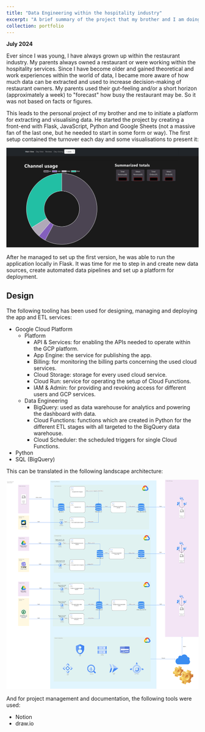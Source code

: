 ```yaml
---
title: "Data Engineering within the hospitality industry"
excerpt: "A brief summary of the project that my brother and I am doing to perform analytics in the hospitality industry.<br/><img src='/images/example-dashboard.png'>"
collection: portfolio
---
```

**July 2024**

Ever since I was young, I have always grown up within the restaurant industry. My parents always owned a restaurant or were working within the hospitality services. Since I have become older and gained theoretical and work experiences within the world of data, I became more aware of how much data can be extracted and used to increase decision-making of restaurant owners. My parents used their gut-feeling and/or a short horizon (approximately a week) to "forecast" how busy the restaurant may be. So it was not based on facts or figures. 

This leads to the personal project of my brother and me to initiate a platform for extracting and visualising data. He started the project by creating a front-end with Flask, JavaScript, Python and Google Sheets (not a massive fan of the last one, but he needed to start in some form or way). The first setup contained the turnover each day and some visualisations to present it: 

<img src='/images/example-dashboard.png' style="max-width: 100%; height: auto;">

After he managed to set up the first version, he was able to run the application locally in Flask. It was time for me to step in and create new data sources, create automated data pipelines and set up a platform for deployment. 

Design
------
The following tooling has been used for designing, managing and deploying the app and ETL services: 

* Google Cloud Platform
  * Platform
    * API & Services: for enabling the APIs needed to operate within the GCP platform.
    * App Engine: the service for publishing the app.
    * Billing: for monitoring the billing parts concerning the used cloud services.
    * Cloud Storage: storage for every used cloud service.
    * Cloud Run: service for operating the setup of Cloud Functions.
    * IAM & Admin: for providing and revoking access for different users and GCP services.
  * Data Engineering
    * BigQuery: used as data warehouse for analytics and powering the dashboard with data.
    * Cloud Functions: functions which are created in Python for the different ETL stages with all targeted to the BigQuery data warehouse.
    * Cloud Scheduler: the scheduled triggers for single Cloud Functions.
* Python
* SQL (BigQuery)

This can be translated in the following landscape architecture: 

<img src='/images/data-model-app-source-platform-landscape.png' style="max-width: 100%; height: auto;">

And for project management and documentation, the following tools were used: 

* Notion
* draw.io